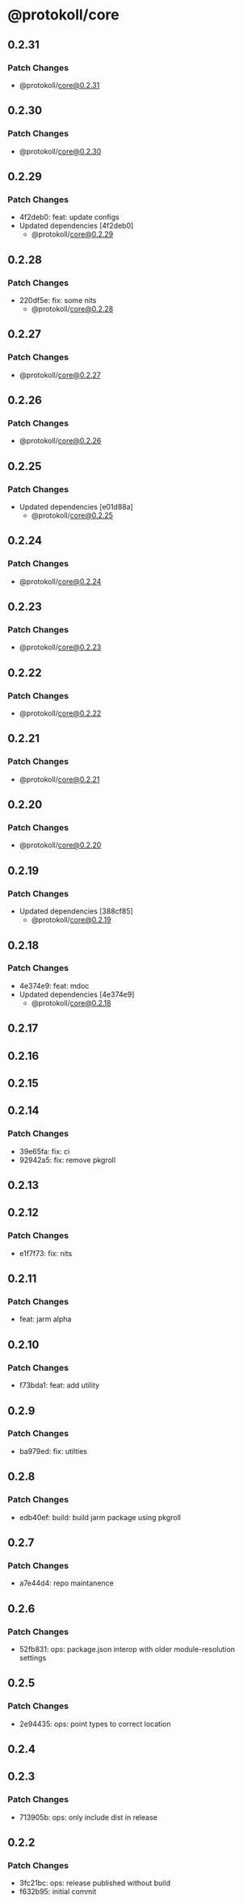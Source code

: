 # @protokoll/core

## 0.2.31

### Patch Changes

- @protokoll/core@0.2.31

## 0.2.30

### Patch Changes

- @protokoll/core@0.2.30

## 0.2.29

### Patch Changes

- 4f2deb0: feat: update configs
- Updated dependencies [4f2deb0]
  - @protokoll/core@0.2.29

## 0.2.28

### Patch Changes

- 220df5e: fix: some nits
  - @protokoll/core@0.2.28

## 0.2.27

### Patch Changes

- @protokoll/core@0.2.27

## 0.2.26

### Patch Changes

- @protokoll/core@0.2.26

## 0.2.25

### Patch Changes

- Updated dependencies [e01d88a]
  - @protokoll/core@0.2.25

## 0.2.24

### Patch Changes

- @protokoll/core@0.2.24

## 0.2.23

### Patch Changes

- @protokoll/core@0.2.23

## 0.2.22

### Patch Changes

- @protokoll/core@0.2.22

## 0.2.21

### Patch Changes

- @protokoll/core@0.2.21

## 0.2.20

### Patch Changes

- @protokoll/core@0.2.20

## 0.2.19

### Patch Changes

- Updated dependencies [388cf85]
  - @protokoll/core@0.2.19

## 0.2.18

### Patch Changes

- 4e374e9: feat: mdoc
- Updated dependencies [4e374e9]
  - @protokoll/core@0.2.18

## 0.2.17

## 0.2.16

## 0.2.15

## 0.2.14

### Patch Changes

- 39e65fa: fix: ci
- 92942a5: fix: remove pkgroll

## 0.2.13

## 0.2.12

### Patch Changes

- e1f7f73: fix: nits

## 0.2.11

### Patch Changes

- feat: jarm alpha

## 0.2.10

### Patch Changes

- f73bda1: feat: add utility

## 0.2.9

### Patch Changes

- ba979ed: fix: utilties

## 0.2.8

### Patch Changes

- edb40ef: build: build jarm package using pkgroll

## 0.2.7

### Patch Changes

- a7e44d4: repo maintanence

## 0.2.6

### Patch Changes

- 52fb831: ops: package.json interop with older module-resolution settings

## 0.2.5

### Patch Changes

- 2e94435: ops: point types to correct location

## 0.2.4

## 0.2.3

### Patch Changes

- 713905b: ops: only include dist in release

## 0.2.2

### Patch Changes

- 3fc21bc: ops: release published without build
- f632b95: initial commit

